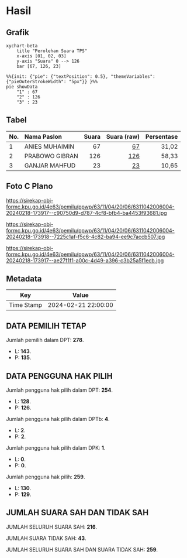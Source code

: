 # Hasil

## Grafik

```mermaid
xychart-beta
    title "Perolehan Suara TPS"
    x-axis [01, 02, 03]
    y-axis "Suara" 0 --> 126
    bar [67, 126, 23]
```

```mermaid
%%{init: {"pie": {"textPosition": 0.5}, "themeVariables": {"pieOuterStrokeWidth": "5px"}} }%%
pie showData
    "1" : 67
    "2" : 126
    "3" : 23
```

## Tabel

| No. | Nama Paslon    | Suara | Suara (raw) | Persentase |
|:--- |:-------------- | -----:| -----------:| ----------:|
| 1   | ANIES MUHAIMIN | 67    | [67][p-1]   | 31,02      |
| 2   | PRABOWO GIBRAN | 126   | [126][p-2]  | 58,33      |
| 3   | GANJAR MAHFUD  | 23    | [23][p-3]   | 10,65      |


[p-1]: https://github.com/gigit-pemilu/pemilu-2024/blob/main/pilpres/hitung-suara/sub/63-kalimantan-selatan/sub/11-balangan/sub/04-batu-mandi/sub/2006-riwa/sub/004-tps/sub/paslon-1.txt
[p-2]: https://github.com/gigit-pemilu/pemilu-2024/blob/main/pilpres/hitung-suara/sub/63-kalimantan-selatan/sub/11-balangan/sub/04-batu-mandi/sub/2006-riwa/sub/004-tps/sub/paslon-2.txt
[p-3]: https://github.com/gigit-pemilu/pemilu-2024/blob/main/pilpres/hitung-suara/sub/63-kalimantan-selatan/sub/11-balangan/sub/04-batu-mandi/sub/2006-riwa/sub/004-tps/sub/paslon-3.txt

## Foto C Plano

https://sirekap-obj-formc.kpu.go.id/4e63/pemilu/ppwp/63/11/04/20/06/6311042006004-20240218-173917--c90750d9-d787-4cf8-bfb4-ba4453f93681.jpg

https://sirekap-obj-formc.kpu.go.id/4e63/pemilu/ppwp/63/11/04/20/06/6311042006004-20240218-173918--7225c1af-f5c6-4c82-ba94-ee9c7accb507.jpg

https://sirekap-obj-formc.kpu.go.id/4e63/pemilu/ppwp/63/11/04/20/06/6311042006004-20240218-173917--ae27f1f1-a00c-4d49-a396-c3b25a5f1ecb.jpg


## Metadata

| Key        | Value               |
| ---------- | ------------------- |
| Time Stamp | 2024-02-21 22:00:00 |


## DATA PEMILIH TETAP

Jumlah pemilih dalam DPT: **278**.
 * L: **143**.
 * P: **135**.

## DATA PENGGUNA HAK PILIH

Jumlah pengguna hak pilih dalam DPT: **254**.
 * L: **128**.
 * P: **126**.

Jumlah pengguna hak pilih dalam DPTb: **4**.
 * L: **2**.
 * P: **2**.

Jumlah pengguna hak pilih dalam DPK: **1**.
 * L: **0**.
 * P: **0**.

Jumlah pengguna hak pilih: **259**.
 * L: **130**.
 * P: **129**.

## JUMLAH SUARA SAH DAN TIDAK SAH

JUMLAH SELURUH SUARA SAH: **216**.

JUMLAH SUARA TIDAK SAH: **43**.

JUMLAH SELURUH SUARA SAH DAN SUARA TIDAK SAH: **259**.


